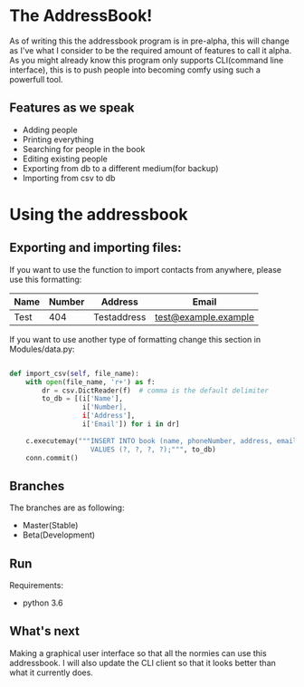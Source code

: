 # The AddressBook!


As of writing this the addressbook program is in pre-alpha, this will change as I've what I consider to be the 
required amount of features to call it alpha.
As you might already know this program only supports CLI(command line interface), this is to push people into becoming comfy using such a powerfull tool.


## Features as we speak
* Adding people
* Printing everything
* Searching for people in the book
* Editing existing people
* Exporting from db to a different medium(for backup)
* Importing from csv to db





# Using the addressbook


## Exporting and importing files:

If you want to use the function to import contacts from anywhere, please use
this formatting:

Name        |Number     |Address      |Email
------------|-----------|-----------|----------
Test        |404        |Testaddress|test@example.example
                
If you want to use another type of formatting change this section in
Modules/data.py:

```python

def import_csv(self, file_name):
    with open(file_name, 'r+') as f:
        dr = csv.DictReader(f)  # comma is the default delimiter
        to_db = [(i['Name'],
                  i['Number],
                  i['Address'],
                  i['Email']) for i in dr]
        
    c.executemay("""INSERT INTO book (name, phoneNumber, address, email)
                    VALUES (?, ?, ?, ?);""", to_db)
    conn.commit()
```
## Branches
The branches are as following:
* Master(Stable)
* Beta(Development)

## Run
Requirements:
* python 3.6

## What's next
 Making a graphical user interface so that all the normies can use this addressbook. I will also update the CLI client so that it looks better than what it currently does. 

